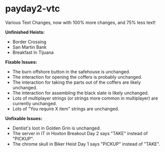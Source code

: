 # payday2-vtc
Various Text Changes, now with 100% more changes, and 75% less text!

**Unfinished Heists:**
- Border Crossing  
- San Martin Bank  
- Breakfast In Tijuana  

**Fixable Issues:**
- The burn offshore button in the safehouse is unchanged.
- The interaction for opening the coffers is probably unchanged.
- The interaction for taking the parts out of the coffers are likely unchanged.
- The interaction for assembling the black slate is likely unchanged.
- Lots of multiplayer strings (or strings more common in multiplayer) are currently unchanged.
- Lots of "You require X item" strings are unchanged.

**Unfixable Issues:**
- Dentist's loot in Golden Grin is unchanged.
- The server in IT in Hoxton Breakout Day 2 says "TAKE" instead of "PICKUP".
- The chrome skull in Biker Heist Day 1 says "PICKUP" instead of "TAKE".
